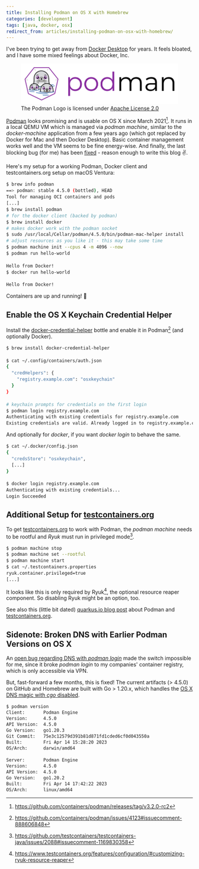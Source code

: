 ```yaml
---
title: Installing Podman on OS X with Homebrew
categories: [development]
tags: [java, docker, osx]
redirect_from: articles/installing-podman-on-osx-with-homebrew/
---
```


I've been trying to get away from [Docker Desktop](https://www.docker.com/products/docker-desktop/) for years.
It feels bloated, and I have some mixed feelings about Docker, Inc.

<figure>
  <img src="/static/installing-podman-on-osx-with-homebrew/podman-logo-orig.png" alt="Podman Logo"/>
  <figcaption>The Podman Logo is licensed under <a href="https://github.com/containers/podman.io/blob/main/License">Apache License 2.0</a></figcaption>
</figure>

[Podman](https://podman.io/) looks promising and is usable on OS X since March 2021[^1].
It runs in a local QEMU VM which is managed via _podman machine_, similar to the _docker-machine_ application from a few years ago (which got replaced by Docker for Mac and then Docker Desktop).
Basic container management works well and the VM seems to be fine energy-wise.
And finally, the last blocking bug (for me) has been [fixed](#sidenote-broken-dns-with-earlier-podman-versions-on-os-x) - reason enough to write this blog ✌️.


Here's my setup for a working Podman, Docker client and testcontainers.org setup on macOS Ventura:

```sh
$ brew info podman
==> podman: stable 4.5.0 (bottled), HEAD
Tool for managing OCI containers and pods
[...]
$ brew install podman
# for the docker client (backed by podman)
$ brew install docker
# makes docker work with the podman socket
$ sudo /usr/local/Cellar/podman/4.5.0/bin/podman-mac-helper install
# adjust resources as you like it - this may take some time
$ podman machine init --cpus 4 -m 4096 --now
$ podman run hello-world

Hello from Docker!
$ docker run hello-world

Hello from Docker!
```

Containers are up and running! 🎉

## Enable the OS X Keychain Credential Helper

Install the [docker-credential-helper](https://github.com/docker/docker-credential-helpers) bottle and enable it in Podman[^3] (and optionally Docker).

```sh
$ brew install docker-credential-helper

$ cat ~/.config/containers/auth.json
{
  "credHelpers": {
    "registry.example.com": "osxkeychain"
  }
}

# keychain prompts for credentials on the first login
$ podman login registry.example.com
Authenticating with existing credentials for registry.example.com
Existing credentials are valid. Already logged in to registry.example.com
```

And optionally for _docker_, if you want _docker login_ to behave the same.

```sh
$ cat ~/.docker/config.json
{
  "credsStore": "osxkeychain",
  [...]
}

$ docker login registry.example.com
Authenticating with existing credentials...
Login Succeeded
```


## Additional Setup for [testcontainers.org](https://testcontainers.org)

To get [testcontainers.org](https://testcontainers.org) to work with Podman, the _podman machine_ needs to be rootful and _Ryuk_ must run in privileged mode[^2].

```sh
$ podman machine stop
$ podman machine set --rootful
$ podman machine start
$ cat ~/.testcontainers.properties
ryuk.container.privileged=true
[...]
```

It looks like this is only required by Ryuk[^4], the optional resource reaper component.
So disabling Ryuk might be an option, too.

See also this (little bit dated) [quarkus.io blog post](https://quarkus.io/blog/quarkus-devservices-testcontainers-podman/) about Podman and [testcontainers.org](https://testcontainers.org).

## Sidenote: Broken DNS with Earlier Podman Versions on OS X

An [open bug regarding DNS with _podman login_](https://github.com/containers/podman/issues/16230) made the switch impossible for me, since it broke _podman login_ to my companies' container registry, which is only accessible via VPN.

But, fast-forward a few months, this is fixed!
The current artifacts (> 4.5.0) on GitHub and Homebrew are built with Go > 1.20.x, which handles the [OS X DNS magic with _cgo_ disabled](https://github.com/golang/go/issues/12524).

```text
$ podman version
Client:       Podman Engine
Version:      4.5.0
API Version:  4.5.0
Go Version:   go1.20.3
Git Commit:   75e3c12579d391b81d871fd1cded6cf0d043550a
Built:        Fri Apr 14 15:28:20 2023
OS/Arch:      darwin/amd64

Server:       Podman Engine
Version:      4.5.0
API Version:  4.5.0
Go Version:   go1.20.2
Built:        Fri Apr 14 17:42:22 2023
OS/Arch:      linux/amd64
```

[^1]: <https://github.com/containers/podman/releases/tag/v3.2.0-rc2>
[^2]: <https://github.com/testcontainers/testcontainers-java/issues/2088#issuecomment-1169830358>
[^3]: <https://github.com/containers/podman/issues/4123#issuecomment-888606848>
[^4]: <https://www.testcontainers.org/features/configuration/#customizing-ryuk-resource-reaper>
